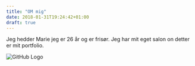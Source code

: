 ```yaml
---
title: "OM mig"
date: 2018-01-31T19:24:42+01:00
draft: true
---
```


Jeg hedder Marie jeg er 26 år og er frisør. Jeg har mit eget salon on detter er mit portfolio.  

![GitHub Logo](/images/me.png)